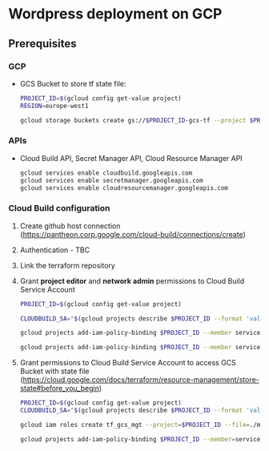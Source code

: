 # Wordpress deployment on GCP

## Prerequisites
### GCP
- GCS Bucket to store tf state file: 

  ```sh
  PROJECT_ID=$(gcloud config get-value project)
  REGION=europe-west1

  gcloud storage buckets create gs://$PROJECT_ID-gcs-tf --project $PROJECT_ID --location $REGION --uniform-bucket-level-access
  ```
  
### APIs
- Cloud Build API, Secret Manager API, Cloud Resource Manager API

  ```sh
  gcloud services enable cloudbuild.googleapis.com
  gcloud services enable secretmanager.googleapis.com
  gcloud services enable cloudresourcemanager.googleapis.com
  ```

### Cloud Build configuration
1. Create github host connection (https://pantheon.corp.google.com/cloud-build/connections/create)
2. Authentication - TBC
3. Link the terraform repository
4. Grant **project editor** and **network admin** permissions to Cloud Build Service Account

    ```sh
    PROJECT_ID=$(gcloud config get-value project)

    CLOUDBUILD_SA="$(gcloud projects describe $PROJECT_ID --format 'value(projectNumber)')@cloudbuild.gserviceaccount.com"

    gcloud projects add-iam-policy-binding $PROJECT_ID --member serviceAccount:$CLOUDBUILD_SA --role roles/editor

    gcloud projects add-iam-policy-binding $PROJECT_ID --member serviceAccount:$CLOUDBUILD_SA --role roles/compute.networkAdmin
    ```
5. Grant permissions to Cloud Build Service Account to access GCS Bucket with state file (https://cloud.google.com/docs/terraform/resource-management/store-state#before_you_begin)

    ```sh
    PROJECT_ID=$(gcloud config get-value project)
    CLOUDBUILD_SA="$(gcloud projects describe $PROJECT_ID --format 'value(projectNumber)')@cloudbuild.gserviceaccount.com"

    gcloud iam roles create tf_gcs_mgt --project=$PROJECT_ID --file=./misc/terraform_gcs_role.yaml

    gcloud projects add-iam-policy-binding $PROJECT_ID --member=serviceAccount:$CLOUDBUILD_SA --role=projects/$PROJECT_ID/roles/tf_gcs_mgt 
    ```